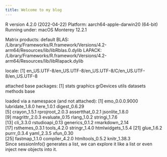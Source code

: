 ```yaml
---
title: Welcome to my blog
---
```


R version 4.2.0 (2022-04-22)
Platform: aarch64-apple-darwin20 (64-bit)
Running under: macOS Monterey 12.2.1

Matrix products: default
BLAS:   /Library/Frameworks/R.framework/Versions/4.2-arm64/Resources/lib/libRblas.0.dylib
LAPACK: /Library/Frameworks/R.framework/Versions/4.2-arm64/Resources/lib/libRlapack.dylib

locale:
[1] en_US.UTF-8/en_US.UTF-8/en_US.UTF-8/C/en_US.UTF-8/en_US.UTF-8

attached base packages:
[1] stats     graphics  grDevices utils     datasets  methods   base     

loaded via a namespace (and not attached):
 [1] emo_0.0.0.9000    lubridate_1.8.0   here_1.0.1        digest_0.6.29    
 [5] crayon_1.5.1      rprojroot_2.0.3   assertthat_0.2.1  jsonlite_1.8.0   
 [9] magrittr_2.0.3    evaluate_0.15     rlang_1.0.2       stringi_1.7.6    
[13] cli_3.3.0         rstudioapi_0.13   generics_0.1.2    rmarkdown_2.14   
[17] rsthemes_0.3.1    tools_4.2.0       stringr_1.4.0     htmlwidgets_1.5.4
[21] glue_1.6.2        purrr_0.3.4       yaml_2.3.5        xfun_0.30        
[25] fastmap_1.1.0     compiler_4.2.0    htmltools_0.5.2   knitr_1.38.3     
Since sessionInfo() generates a list, we can explore it like a list or even inject new objects into it.

